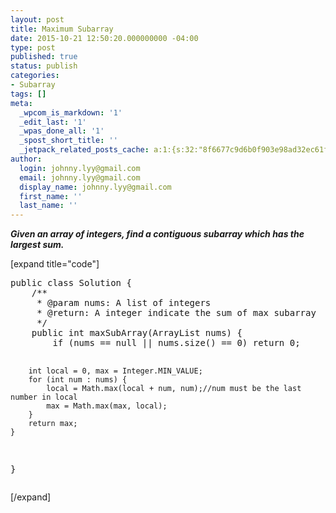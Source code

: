 ```yaml
---
layout: post
title: Maximum Subarray
date: 2015-10-21 12:50:20.000000000 -04:00
type: post
published: true
status: publish
categories:
- Subarray
tags: []
meta:
  _wpcom_is_markdown: '1'
  _edit_last: '1'
  _wpas_done_all: '1'
  _spost_short_title: ''
  _jetpack_related_posts_cache: a:1:{s:32:"8f6677c9d6b0f903e98ad32ec61f8deb";a:2:{s:7:"expires";i:1466610133;s:7:"payload";a:3:{i:0;a:1:{s:2:"id";i:421;}i:1;a:1:{s:2:"id";i:416;}i:2;a:1:{s:2:"id";i:417;}}}}
author:
  login: johnny.lyy@gmail.com
  email: johnny.lyy@gmail.com
  display_name: johnny.lyy@gmail.com
  first_name: ''
  last_name: ''
---
```

<p><strong><em>Given an array of integers, find a contiguous subarray which has the largest sum.</em></strong></p>
<p>[expand title="code"]</p>
<pre>
public class Solution {
    /**
     * @param nums: A list of integers
     * @return: A integer indicate the sum of max subarray
     */ 
    public int maxSubArray(ArrayList<integer> nums) {
        if (nums == null || nums.size() == 0) return 0;
        
        int local = 0, max = Integer.MIN_VALUE;
        for (int num : nums) {
            local = Math.max(local + num, num);//num must be the last number in local
            max = Math.max(max, local);
        }
        return max;
    }
}
</integer></pre>
<p>[/expand]</p>
